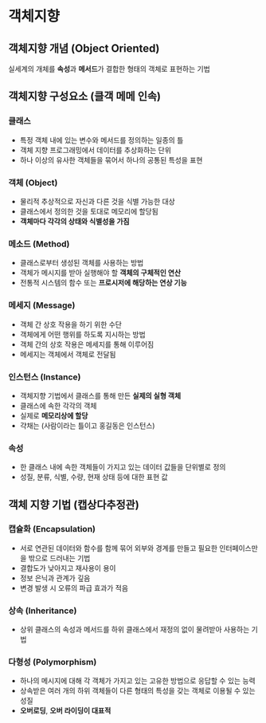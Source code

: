 # 객체지향

## 객체지향 개념 (Object Oriented)

실세계의 개체를 **속성**과 **메서드**가 결합한 형태의 객체로 표현하는 기법

## 객체지향 구성요소 (클객 메메 인속)

### 클래스

- 특정 객체 내에 있는 변수와 메서드를 정의하는 일종의 틀
- 객체 지향 프로그래밍에서 데이터를 추상화하는 단위
- 하나 이상의 유사한 객체들을 묶어서 하나의 공통된 특성을 표현

### 객체 (Object)

- 물리적 추상적으로 자신과 다른 것을 식별 가능한 대상
- 클래스에서 정의한 것을 토대로 메모리에 할당됨
- **객체마다 각각의 상태와 식별성을 가짐**

### 메소드 (Method)

- 클래스로부터 생성된 객체를 사용하는 방법
- 객체가 메시지를 받아 실행해야 할 **객체의 구체적인 연산**
- 전통적 시스템의 함수 또는 **프로시저에 해당하는 연상 기능**

### 메세지 (Message)

- 객체 간 상호 작용을 하기 위한 수단
- 객체에게 어떤 행위를 하도록 지시하는 방법
- 객체 간의 상호 작용은 메세지를 통해 이루어짐
- 메세지는 객체에서 객체로 전달됨

### 인스턴스 (Instance)

- 객체지향 기법에서 클래스를 통해 만든 **실제의 실형 객체**
- 클래스에 속한 각각의 객체
- 실제로 **메모리상에 할당**
- 갹채는 (사람이라는 틀이고 홍길동은 인스턴스)

### 속성

- 한 클래스 내에 속한 객체들이 가지고 있는 데이터 값들을 단위별로 정의
- 성질, 분류, 식별, 수량, 현재 상태 등에 대한 표현 값

## 객체 지향 기법 (캡상다추정관)

### 캡슐화 (Encapsulation)

- 서로 연관된 데이터와 함수를 함께 묶어 외부와 경계를 만들고 필요한 인터페이스만을 밖으로 드러내는 기법
- 결합도가 낮아지고 재사용이 용이
- 정보 은닉과 관계가 깊음
- 변경 발생 시 오류의 파급 효과가 적음

### 상속 (Inheritance)

- 상위 클래스의 속성과 메서드를 하위 클래스에서 재정의 없이 물려받아 사용하는 기법

### 다형성 (Polymorphism)

- 하나의 메시지에 대해 각 객체가 가지고 있는 고유한 방법으로 응답할 수 있는 능력
- 상속받은 여러 개의 하위 객체들이 다른 형태의 특성을 갖는 객체로 이용될 수 있는 성질
- **오버로딩**, **오버 라이딩이 대표적**
